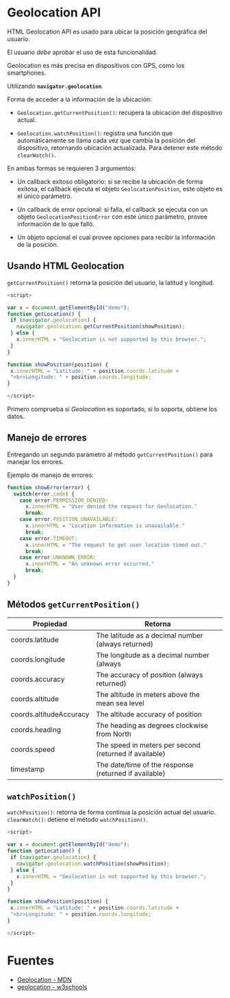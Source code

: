 # Geolocation API

HTML Geolocation API es usado para ubicar la posición geográfica del usuario.

El usuario *debe* aprobar el uso de esta funcionalidad.

Geolocation es más precisa en dispositivos con GPS, como los smartphones.

Utilizando **`navigator.geolocation`**.


Forma de acceder a la información de la ubicación:

* `Geolocation.getCurrentPosition()`: recupera la ubicación del dispositivo actual.

* `Geolocation.watchPosition()`: registra una función que automáticamente se llama cada vez que cambia la posición del dispositivo, retornando ubicación actualizada.
Para detener este método `clearWatch()`.


En ambas formas se requieren 3 argumentos:

* Un callback exitoso obligatorio: si se recibe la ubicación de forma exitosa, el callback ejecuta el objeto `GeolocationPosition`, este objeto es el único parámetro.

* Un callback de error opcional: si falla, el callback se ejecuta con un objeto `GeolocationPositionError` con este único parámetro, provee información de lo que falló.

* Un objeto opcional el cual provee opciones para recibir la información de la posición.


## Usando HTML Geolocation

`getCurrentPosition()` retorna la posición del usuario, la latitud y longitud.

```javascript
<script>

var x = document.getElementById("demo");
function getLocation() {
 if (navigator.geolocation) {
   navigator.geolocation.getCurrentPosition(showPosition);
 } else {
   x.innerHTML = "Geolocation is not supported by this browser.";
 }
}

function showPosition(position) {
 x.innerHTML = "Latitude: " + position.coords.latitude +
 "<br>Longitude: " + position.coords.longitude;
}

</script>
```


Primero comprueba si *Geolocation* es soportado, si lo soporta, obtiene los datos.


## Manejo de errores

Entregando un segundo parámetro al método `getCurrentPosition()` para manejar los errores.

Ejemplo de manejo de errores:
```javascript
function showError(error) {
  switch(error.code) {
    case error.PERMISSION_DENIED:
      x.innerHTML = "User denied the request for Geolocation."
      break;
    case error.POSITION_UNAVAILABLE:
      x.innerHTML = "Location information is unavailable."
      break;
    case error.TIMEOUT:
      x.innerHTML = "The request to get user location timed out."
      break;
    case error.UNKNOWN_ERROR:
      x.innerHTML = "An unknown error occurred."
      break;
  }
}
```


## Métodos `getCurrentPosition()`

| Propiedad | Retorna |
|-|-|
| coords.latitude | The latitude as a decimal number (always returned) |
| coords.longitude | The longitude as a decimal number (always | returned)
| coords.accuracy | The accuracy of position (always returned) |
| coords.altitude | The altitude in meters above the mean sea level | (returned if available)
| coords.altitudeAccuracy | The altitude accuracy of position | (returned if available)
| coords.heading | The heading as degrees clockwise from North | (returned if available)
| coords.speed | The speed in meters per second (returned if available) |
| timestamp | The date/time of the response (returned if available) |



## `watchPosition()`


`watchPosition()`: retorna de forma continua la posición actual del usuario.
`clearWatch()`: detiene el método `watchPosition()`.


```javascript
<script>

var x = document.getElementById("demo");
function getLocation() {
 if (navigator.geolocation) {
   navigator.geolocation.watchPosition(showPosition);
 } else {
   x.innerHTML = "Geolocation is not supported by this browser.";
 }
}

function showPosition(position) {
 x.innerHTML = "Latitude: " + position.coords.latitude +
 "<br>Longitude: " + position.coords.longitude;
}

</script>
```



# Fuentes

* [Geolocation - MDN](https://developer.mozilla.org/en-US/docs/Web/API/Geolocation_API)
* [geolocation - w3schools](https://www.w3schools.com/html/html5_geolocation.asp)
